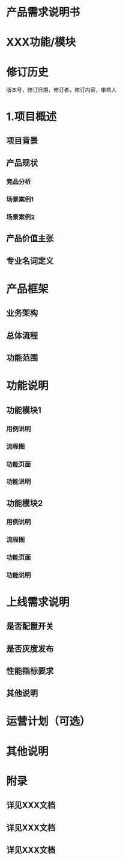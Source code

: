 # 产品需求说明书  


# XXX功能/模块  




# 修订历史
版本号，修订日期，修订者，修订内容，审核人



# 1.项目概述
## 项目背景
## 产品现状
### 竞品分析
### 场景案例1
### 场景案例2
## 产品价值主张
## 专业名词定义

# 产品框架
## 业务架构
## 总体流程
## 功能范围

# 功能说明
## 功能模块1
### 用例说明
### 流程图
### 功能页面
### 功能说明

## 功能模块2
### 用例说明
### 流程图
### 功能页面
### 功能说明

# 上线需求说明
## 是否配置开关
## 是否灰度发布
## 性能指标要求
## 其他说明

# 运营计划（可选）

# 其他说明

# 附录
## 详见XXX文档
## 详见XXX文档
## 详见XXX文档
